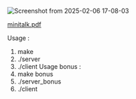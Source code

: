 ![Screenshot from 2025-02-06 17-08-03](https://github.com/user-attachments/assets/59d6e0a2-4273-4697-a118-1c6f028b387b)

[minitalk.pdf](https://github.com/user-attachments/files/18692901/minitalk.pdf)

Usage : 
1) make
2) ./server
3) ./client <pid server> <message>
Usage bonus :
1) make bonus
2) ./server_bonus
3) ./client <pid server> <message>
